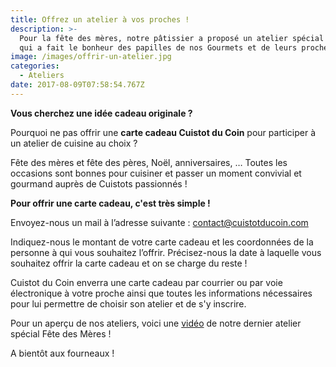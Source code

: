 ```yaml
---
title: Offrez un atelier à vos proches !
description: >-
  Pour la fête des mères, notre pâtissier a proposé un atelier spécial Fraisier
  qui a fait le bonheur des papilles de nos Gourmets et de leurs proches !
image: /images/offrir-un-atelier.jpg
categories:
  - Ateliers
date: 2017-08-09T07:58:54.767Z
---
```

**Vous cherchez une idée cadeau originale ?**

Pourquoi ne pas offrir une **carte cadeau Cuistot du Coin**  pour  participer à un atelier de cuisine au choix ?

Fête des mères et fête des pères, Noël, anniversaires, … Toutes les occasions sont bonnes pour cuisiner et passer un moment convivial et gourmand auprès de Cuistots passionnés !

**Pour offrir une carte cadeau, c'est très simple !**

Envoyez-nous un mail à l’adresse suivante : contact@cuistotducoin.com

Indiquez-nous le montant de votre carte cadeau et les coordonnées de la personne à qui vous souhaitez l’offrir. Précisez-nous la date à laquelle vous souhaitez offrir la carte cadeau et on se charge du reste !

Cuistot du Coin enverra une carte cadeau par courrier ou par voie électronique à votre proche ainsi que toutes les informations nécessaires pour lui permettre de choisir son atelier et de s'y inscrire.

Pour un aperçu de nos ateliers, voici une [vidéo](https://www.youtube.com/watch?v=xNHjSV7GFLs) de notre dernier atelier spécial Fête des Mères !

A bientôt aux fourneaux !




